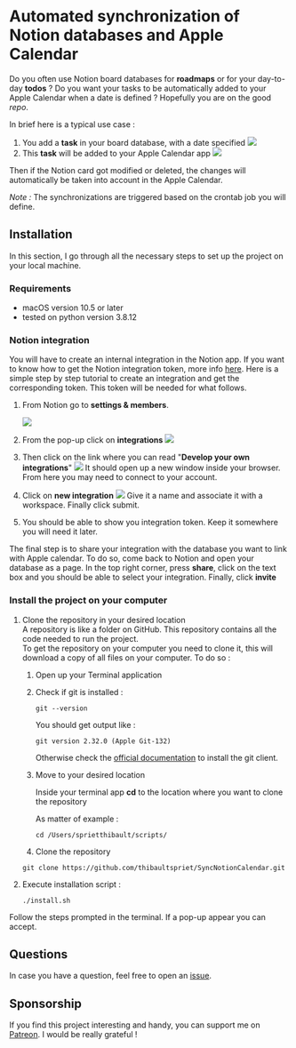 # Automated synchronization of Notion databases and Apple Calendar

Do you often use Notion board databases for **roadmaps** or for your day-to-day **todos** ? Do you want your tasks to be automatically added to your Apple Calendar when a date is defined ? Hopefully you are on the good *repo*.

In brief here is a typical use case :  

1. You add a **task** in your board database, with a date specified
![](./img/add_to_do.png)
1. This **task** will be added to your Apple Calendar app
![](./img/task_calendar.png)

Then if the Notion card got modified or deleted, the changes will automatically be taken into account in the Apple Calendar.

*Note :* The synchronizations are triggered based on the crontab job you will define.

## Installation

In this section, I go through all the necessary steps to set up the project on your local machine.

### Requirements
* macOS version 10.5 or later
* tested on python version 3.8.12

### Notion integration

You will have to create an internal integration in the Notion app. If you want to know how to get the Notion integration token, more info [here](https://developers.notion.com/docs/authorization). Here is a simple step by step tutorial to create an integration and get the corresponding token. This token will be needed for what follows.

1. From Notion go to **settings & members**. 

    ![](./img/settings%20&%20members.png)
1. From the pop-up click on **integrations**
    ![](./img/integrations.png)
1. Then click on the link where you can read "**Develop your own integrations**"
    ![](./img/develop.png)
    It should open up a new window inside your browser. From here you may need to connect to your account.
1. Click on **new integration**
    ![](./img/new.png)
    Give it a name and associate it with a workspace. Finally click submit.
1. You should be able to show you integration token. Keep it somewhere you will need it later.

The final step is to share your integration with the database you want to link with Apple calendar. To do so, come back to Notion and open your database as a page. In the top right corner, press **share**, click on the text box and you should be able to select your integration. Finally, click **invite**

### Install the project on your computer

1. Clone the repository in your desired location  
    A repository is like a folder on GitHub. This repository contains all the code needed to run the project.  
    To get the repository on your computer you need to clone it, this will download a copy of all files on your computer. To do so :  
    1. Open up your Terminal application
    1. Check if git is installed :
        ```shell
        git --version
        ``` 
        You should get output like :

        ```shell
        git version 2.32.0 (Apple Git-132)
        ```
        Otherwise check the [official documentation](https://git-scm.com/book/en/v2/Getting-Started-Installing-Git) to install the git client.
    1. Move to your desired location
        
        Inside your terminal app **cd** to the location where you want to clone the repository
        
        As matter of example :
        
        ```shell
        cd /Users/sprietthibault/scripts/
        ```
    
    1. Clone the repository

    ```shell
    git clone https://github.com/thibaultspriet/SyncNotionCalendar.git
    ```
1. Execute installation script :
    ```shell
    ./install.sh
    ```
Follow the steps prompted in the terminal. If a pop-up appear you can accept.

## Questions

In case you have a question, feel free to open an [issue](https://github.com/thibaultspriet/SyncNotionCalendar/issues/new/choose).

## Sponsorship  

If you find this project interesting and handy, you can support me on [Patreon](https://patreon.com/code_tibo). I would be really grateful !
